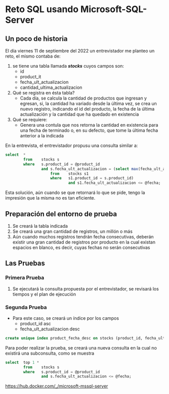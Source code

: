 # Reto SQL usando Microsoft-SQL-Server

## Un poco de historia

El día viernes 11 de septiembre del 2022 un entrevistador me planteo un reto, el mismo contaba de:

1. se tiene una tabla llamada **_stocks_** cuyos campos son:
   - id
   - product_it
   - fecha_ult_actualizacion
   - cantidad_ultima_actualizacion
2. Qué se registra en ésta tabla?
   - Cada día, se calcula la cantidad de productos que ingresan y egresan, si, la cantidad ha variado desde la última vez, se crea un nuevo registro, indicando el id del producto, la fecha de la última actualización y la cantidad que ha quedado en existencia
3. Qué se requiere:
   - Genera una contula que nos retorna la cantidad en existencia para una fecha de terminado o, en su defecto, que tome la última fecha anterior a la indicada

En la entrevista, el entrevistador propusu una consulta similar a:

```sql
select  *
        from    stocks s
        where   s.product_id = @product_id
                and s.fecha_ult_actualizacion = (select max(fecha_ult_actualizacion)
                    from    stocks s1
                    where   s1.product_id = s.product_id)
                            and s1.fecha_ult_actualizacion <= @fecha;
```

Esta solución, aún cuando se que retornará lo que se pide, tengo la impresión que la misma no es tan eficiente.

## Preparación del entorno de prueba

1. Se creará la tabla indicada
2. Se creará una gran cantidad de registros, un millón o más
3. Aún cuando muchos registros tendrán fecha consecutivas, deberán existir una gran cantidad de registros por producto en la cual existan espacios en blanco, es decir, cuyas fechas no serán consecutivas

## Las Pruebas

### Primera Prueba

1. Se ejecutará la consulta propuesta por el entrevistador, se revisará los tiempos y el plan de ejecución

### Segunda Prueba

- Para este caso, se creará un índice por los campos
  - product_id asc
  - fecha_ult_actualizacion desc

```sql
create unique index product_fecha_desc on stocks (product_id, fecha_ult_actualizacion desc)
```

Para poder realizar la prueba, se creará una nueva consulta en la cual no existirá una subconsulta, como se muestra

```sql
select  top 1 *
        from    stocks s
        where   s.product_id = @product_id
                and s.fecha_ult_actualizacion <= @fecha;
```

https://hub.docker.com/_/microsoft-mssql-server
